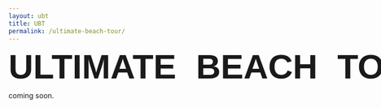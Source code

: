 ```yaml
---
layout: ubt
title: UBT
permalink: /ultimate-beach-tour/
---
```


# ULTIMATE BEACH TOUR

<style>
  h1 {
    font-family: "Outfit", sans-serif;
    font-optical-sizing: auto;
    font-weight: 850;
    font-style: normal;
    word-spacing: 0.3em; 
    display: block;
    width: 100%;
    white-space: nowrap;     /* don't wrap onto multiple lines */
    font-size: 7vw;         /* scales with viewport width */
    line-height: 1;
    margin: 0;
    text-align: center;      /* or left, depending on your layout */
  }

</style>

coming soon.

<link rel="stylesheet" href="https://unpkg.com/leaflet/dist/leaflet.css" />
<script src="https://unpkg.com/leaflet/dist/leaflet.js"></script>
<script src="https://unpkg.com/leaflet-curve"></script>

<div id="trip-map" style="height:600px; margin:1rem 0;"></div>

<script>
// --- Collect data from Jekyll ---
const people = [
  {% for p in site.ubtpeople %}
  {
    id: "{{ p.person_id | default: p.basename | strip }}",
    name: "{{ p.name | escape }}",
    color: "{{ p.color | escape }}",
    icon: "{{ p.icon | relative_url }}"
  }{% unless forloop.last %},{% endunless %}
  {% endfor %}
];

const stops = [
  {% for n in site.ubtstops %}
    {% if n.lat and n.lon %}
    {
      title: "{{ n.title | escape }}",
      lat: {{ n.lat }},
      lon: {{ n.lon }},
      url: "{{ n.url | relative_url }}",
      dateStr: "{{ n.date | date: '%b %-d, %Y' }}",
      dateNum: {{ n.date | date: '%s' | plus: 0 }},
      popup: {{ n.popup | default: true | jsonify }},
      people: [{% if n.person %}{% if n.person.first %}{% for id in n.person %}"{{ id }}"{% unless forloop.last %}, {% endunless %}{% endfor %}{% else %}"{{ n.person | strip }}" {% endif %}{% endif %}]
    }{% unless forloop.last %},{% endunless %}
    {% endif %}
  {% endfor %}
];

const now = Math.floor(Date.now() / 1000);
stops.forEach(s => {
  s.future = s.dateNum > now;
  if (typeof s.popup === 'string') {
    s.popup = s.popup.toLowerCase() !== 'false';
  }
});

// determine each person's current stop
people.forEach(p => {
  const pastStops = stops.filter(s => s.people?.includes(p.id) && s.dateNum <= now);
  pastStops.sort((a, b) => b.dateNum - a.dateNum);
  p.currentStop = pastStops.length ? pastStops[0] : null;
});

const map = L.map('trip-map').setView([20, 0], 2);
L.tileLayer('https://{s}.basemaps.cartocdn.com/light_all/{z}/{x}/{y}{r}.png', {
  attribution: '&copy; OpenStreetMap & CartoCDN',
  maxZoom: 19,
  subdomains: 'abcd'
}).addTo(map);

// helper: HTML composite for multiple faces
function makeCombinedFaceHTML(faces) {
  const size = 28;
  const overlap = 6;
  const cols = Math.ceil(Math.sqrt(faces.length));
  const rows = Math.ceil(faces.length / cols);
  const gridSize = size * cols - overlap * (cols - 1);
  let html = `<div style="position:relative;width:${gridSize}px;height:${gridSize}px;">`;
  faces.forEach((src, i) => {
    const row = Math.floor(i / cols);
    const col = i % cols;
    html += `<img src="${src}" style="
      width:${size}px;height:${size}px;border-radius:50%;
      position:absolute;left:${col * (size - overlap)}px;top:${row * (size - overlap)}px;
    ">`;
  });
  html += '</div>';
  return html;
}

// helper: curved trails
function curveBetween(a, b, amplitude = 0.2) {
  const latMid = (a[0] + b[0]) / 2;
  const lonMid = (a[1] + b[1]) / 2;
  const dx = b[1] - a[1];
  const dy = b[0] - a[0];
  const dist = Math.sqrt(dx*dx + dy*dy);
  const nx = -dy / dist, ny = dx / dist;
  const offset = amplitude * dist;
  const control1 = [latMid + ny * offset, lonMid + nx * offset];
  const control2 = [latMid - ny * offset / 2, lonMid - nx * offset / 2];
  return ['M', a, 'C', control1, control2, b];
}

function getSharedSegments(trails) {
  const segMap = {};
  for (const [pid, coords] of Object.entries(trails)) {
    for (let i = 0; i < coords.length - 1; i++) {
      const key = `${coords[i][0].toFixed(3)},${coords[i][1].toFixed(3)}-${coords[i+1][0].toFixed(3)},${coords[i+1][1].toFixed(3)}`;
      if (!segMap[key]) segMap[key] = [];
      segMap[key].push(pid);
    }
  }
  return segMap;
}

const peopleById = {};
people.forEach(p => peopleById[p.id] = p);

let firstDraw = true;

function drawEverything() {
  // remove existing non-tile layers
  map.eachLayer(l => { if (!(l instanceof L.TileLayer)) map.removeLayer(l); });

  // build trails
  const trails = {};
  stops.forEach(stop => {
    (stop.people || []).forEach(pid => {
      if (!trails[pid]) trails[pid] = [];
      trails[pid].push([stop.lat, stop.lon]);
    });
  });

  // draw curves with offsets for shared legs
  const shared = getSharedSegments(trails);
  Object.entries(trails).forEach(([pid, coords]) => {
    const color = peopleById[pid]?.color || 'gray';
    for (let i = 0; i < coords.length - 1; i++) {
      const a = coords[i], b = coords[i+1];
      const stopA = stops.find(s => Math.abs(s.lat - a[0]) < 0.001 && Math.abs(s.lon - a[1]) < 0.001);
      const stopB = stops.find(s => Math.abs(s.lat - b[0]) < 0.001 && Math.abs(s.lon - b[1]) < 0.001);
      const bothFuture = stopA?.future && stopB?.future;
      const anyFuture = stopA?.future || stopB?.future;

      const key = `${a[0].toFixed(3)},${a[1].toFixed(3)}-${b[0].toFixed(3)},${b[1].toFixed(3)}`;
      const group = shared[key] || [pid];
      const idx = group.indexOf(pid);
      const total = group.length;
      const offsetDir = (idx - (total - 1) / 2) * 0.08; // separate parallel lines a bit

      const path = curveBetween(a, b, 0.15 + offsetDir);
      L.curve(path, {
        color,
        weight: 2.5,
        opacity: bothFuture ? 0.3 : (anyFuture ? 0.6 : 0.9),
        dashArray: bothFuture ? '6,6' : (anyFuture ? '3,6' : null)
      }).addTo(map);
    }
  });

  // stop markers (one per stop)
  stops.forEach(stop => {
    console.log(stop.popup)
    if (stop.popup === false) return; // invisible stop; used for routing only

    const currentPeople = people.filter(p => p.currentStop?.title?.toLowerCase() === stop.title.toLowerCase());
    const isFuture = stop.future;

    // choose icon: combined faces > single face > pin
    let icon;
    if (currentPeople.length > 1) {
      icon = L.divIcon({
        html: makeCombinedFaceHTML(currentPeople.map(p => p.icon)),
        className: 'multi-face-marker',
        iconSize: [36, 36],
        iconAnchor: [18, 18]
      });
    } else if (currentPeople.length === 1) {
      icon = L.icon({
        iconUrl: currentPeople[0].icon,
        iconSize: [40, 40],
        iconAnchor: [20, 40],
        popupAnchor: [0, -35]
      });
    } else {
      const pinColor = isFuture ? 'rgba(0,0,0,0.3)' : 'rgb(0,121,130)';
      icon = L.divIcon({
        html: `<div style="font-size:22px;color:${pinColor}">📍</div>`,
        className: '',
        iconSize: [24,24],
        iconAnchor: [12,12]
      });
    }

    const marker = L.marker([stop.lat, stop.lon], { icon, opacity: isFuture ? 0.6 : 1 }).addTo(map);

    // build popup text safely (no undefined variable)
    let popupText = null;
    if (stop.popup !== false) {
      if (isFuture) {
        popupText = `<i>planned stop</i>`;
      } else {
        popupText = `<b><a href="${stop.url}" class="popup-link">${stop.title}</a></b>`;
      }
    }

    if (popupText) {
      marker.bindPopup(popupText);
      // click opens popup; link inside goes to page
      marker.on('click', (e) => {
        e.originalEvent?.stopPropagation?.();
        marker.openPopup();
      });
    }
  });

  if (firstDraw) {
    const pts = stops.map(s => [s.lat, s.lon]);
    if (pts.length) map.fitBounds(pts);
    firstDraw = false;
  }
}

drawEverything();
map.on('zoomend', drawEverything);
</script>

<style>
#trip-map {
  border-radius: 8px;
  /*box-shadow: 0 2px 6px rgba(0,0,0,.1);*/
}

/* lowercase the popup title text (your stylistic choice) */
.leaflet-popup-content b {
  font-weight: 500;
  color: #000;
  text-transform: lowercase;
}

.multi-face-marker img {
  border-radius: 50%;
}
</style>